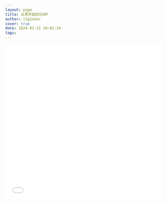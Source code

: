 ```yaml
---
layout: page
title: 从零开始的SSRF
author: i3g1nner
cover: true
date: 2024-01-31 20:01:24
tags:
---
```


<iframe src="//player.bilibili.com/player.html?aid=1350076825&bvid=BV14B42167Kd&cid=1425349493&p=1" allowfullscreen="allowfullscreen" width="100%" height="500" scrolling="no" frameborder="0" sandbox="allow-top-navigation allow-same-origin allow-forms allow-scripts"></iframe>